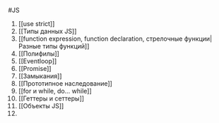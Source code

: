 #JS 

1. [[use strict]]
2.  [[Типы данных JS]]
3. [[function expression, function declaration, стрелочные функции|Разные типы функций]]
4. [[Полифилы]]
5. [[Eventloop]]
6. [[Promise]]
7.  [[Замыкания]]
8. [[Прототипное наследование]]
9. [[for и while, do... while]]
10. [[Геттеры и сеттеры]]
11. [[Объекты JS]]
12. 